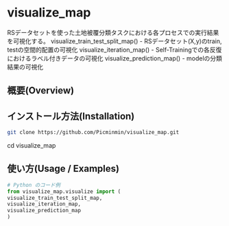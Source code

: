 # visualize_map
RSデータセットを使った土地被覆分類タスクにおける各プロセスでの実行結果を可視化する。
visualize_train_test_split_map() - RSデータセット(X,y)のtrain, testの空間的配置の可視化
visualize_iteration_map() - Self-Trainingでの各反復におけるラベル付きデータの可視化
visualize_prediction_map() - modelの分類結果の可視化
<!--
|関数                            |説明                                                 |
|--------------------------------|-----------------------------------------------------|
|visualize_train_test_split_map() | RSデータセット(X,y)のtrain, testの空間的配置の可視化  |
|visualize_iteration_map()        | Self-Trainingでの各反復におけるラベル付きデータの可視化|
|visualize_prediction_map()       | modelの分類結果の可視化                              |
-->
## 概要(Overview)

## インストール方法(Installation)
```bash
git clone https://github.com/Picminmin/visualize_map.git
```
cd visualize_map

## 使い方(Usage / Examples)
```python
# Python のコード例
from visualize_map.visualize import (
visualize_train_test_split_map,
visualize_iteration_map,
visualize_prediction_map
)
```

